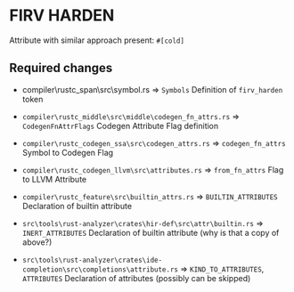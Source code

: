 
# FIRV HARDEN

Attribute with similar approach present: `#[cold]`

## Required changes
* compiler\rustc_span\src\symbol.rs => `Symbols`
    Definition of `firv_harden` token

* `compiler\rustc_middle\src\middle\codegen_fn_attrs.rs` => `CodegenFnAttrFlags`
    Codegen Attribute Flag definition

* `compiler\rustc_codegen_ssa\src\codegen_attrs.rs` => `codegen_fn_attrs`
    Symbol to Codegen Flag

* `compiler\rustc_codegen_llvm\src\attributes.rs` => `from_fn_attrs`
    Flag to LLVM Attribute

* `compiler\rustc_feature\src\builtin_attrs.rs` => `BUILTIN_ATTRIBUTES`
    Declaration of builtin attribute

* `src\tools\rust-analyzer\crates\hir-def\src\attr\builtin.rs` => `INERT_ATTRIBUTES`
    Declaration of builtin attribute (why is that a copy of above?)

* `src\tools\rust-analyzer\crates\ide-completion\src\completions\attribute.rs` => `KIND_TO_ATTRIBUTES`, `ATTRIBUTES`
    Declaration of attributes (possibly can be skipped)
